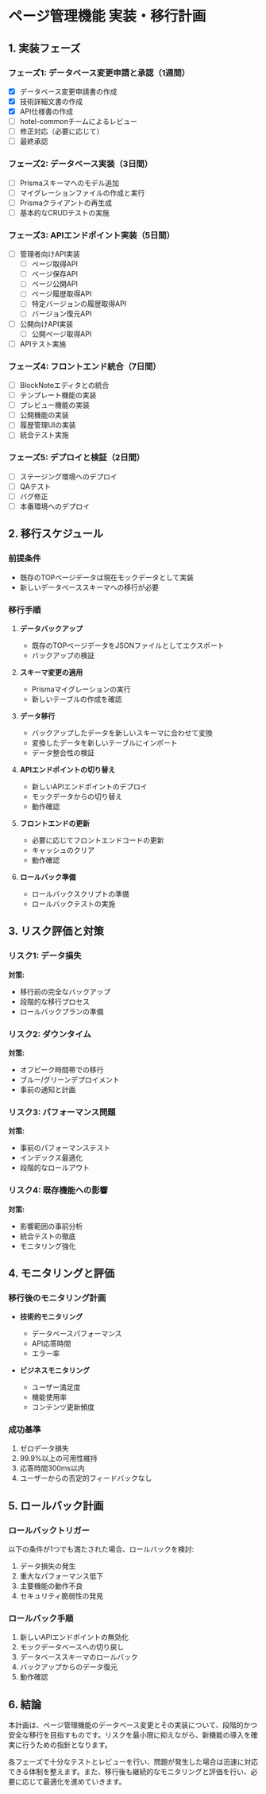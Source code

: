 # ページ管理機能 実装・移行計画

## 1. 実装フェーズ

### フェーズ1: データベース変更申請と承認（1週間）

- [x] データベース変更申請書の作成
- [x] 技術詳細文書の作成
- [x] API仕様書の作成
- [ ] hotel-commonチームによるレビュー
- [ ] 修正対応（必要に応じて）
- [ ] 最終承認

### フェーズ2: データベース実装（3日間）

- [ ] Prismaスキーマへのモデル追加
- [ ] マイグレーションファイルの作成と実行
- [ ] Prismaクライアントの再生成
- [ ] 基本的なCRUDテストの実施

### フェーズ3: APIエンドポイント実装（5日間）

- [ ] 管理者向けAPI実装
  - [ ] ページ取得API
  - [ ] ページ保存API
  - [ ] ページ公開API
  - [ ] ページ履歴取得API
  - [ ] 特定バージョンの履歴取得API
  - [ ] バージョン復元API
- [ ] 公開向けAPI実装
  - [ ] 公開ページ取得API
- [ ] APIテスト実施

### フェーズ4: フロントエンド統合（7日間）

- [ ] BlockNoteエディタとの統合
- [ ] テンプレート機能の実装
- [ ] プレビュー機能の実装
- [ ] 公開機能の実装
- [ ] 履歴管理UIの実装
- [ ] 統合テスト実施

### フェーズ5: デプロイと検証（2日間）

- [ ] ステージング環境へのデプロイ
- [ ] QAテスト
- [ ] バグ修正
- [ ] 本番環境へのデプロイ

## 2. 移行スケジュール

### 前提条件

- 既存のTOPページデータは現在モックデータとして実装
- 新しいデータベーススキーマへの移行が必要

### 移行手順

1. **データバックアップ**
   - 既存のTOPページデータをJSONファイルとしてエクスポート
   - バックアップの検証

2. **スキーマ変更の適用**
   - Prismaマイグレーションの実行
   - 新しいテーブルの作成を確認

3. **データ移行**
   - バックアップしたデータを新しいスキーマに合わせて変換
   - 変換したデータを新しいテーブルにインポート
   - データ整合性の検証

4. **APIエンドポイントの切り替え**
   - 新しいAPIエンドポイントのデプロイ
   - モックデータからの切り替え
   - 動作確認

5. **フロントエンドの更新**
   - 必要に応じてフロントエンドコードの更新
   - キャッシュのクリア
   - 動作確認

6. **ロールバック準備**
   - ロールバックスクリプトの準備
   - ロールバックテストの実施

## 3. リスク評価と対策

### リスク1: データ損失

**対策:**
- 移行前の完全なバックアップ
- 段階的な移行プロセス
- ロールバックプランの準備

### リスク2: ダウンタイム

**対策:**
- オフピーク時間帯での移行
- ブルー/グリーンデプロイメント
- 事前の通知と計画

### リスク3: パフォーマンス問題

**対策:**
- 事前のパフォーマンステスト
- インデックス最適化
- 段階的なロールアウト

### リスク4: 既存機能への影響

**対策:**
- 影響範囲の事前分析
- 統合テストの徹底
- モニタリング強化

## 4. モニタリングと評価

### 移行後のモニタリング計画

- **技術的モニタリング**
  - データベースパフォーマンス
  - API応答時間
  - エラー率

- **ビジネスモニタリング**
  - ユーザー満足度
  - 機能使用率
  - コンテンツ更新頻度

### 成功基準

1. ゼロデータ損失
2. 99.9%以上の可用性維持
3. 応答時間300ms以内
4. ユーザーからの否定的フィードバックなし

## 5. ロールバック計画

### ロールバックトリガー

以下の条件が1つでも満たされた場合、ロールバックを検討:

1. データ損失の発生
2. 重大なパフォーマンス低下
3. 主要機能の動作不良
4. セキュリティ脆弱性の発見

### ロールバック手順

1. 新しいAPIエンドポイントの無効化
2. モックデータベースへの切り戻し
3. データベーススキーマのロールバック
4. バックアップからのデータ復元
5. 動作確認

## 6. 結論

本計画は、ページ管理機能のデータベース変更とその実装について、段階的かつ安全な移行を目指すものです。リスクを最小限に抑えながら、新機能の導入を確実に行うための指針となります。

各フェーズで十分なテストとレビューを行い、問題が発生した場合は迅速に対応できる体制を整えます。また、移行後も継続的なモニタリングと評価を行い、必要に応じて最適化を進めていきます。
